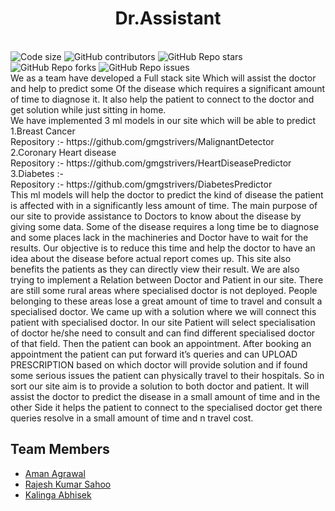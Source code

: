 <h1 align="center"><b>Dr.Assistant</b></h1>
<br />
<img src="https://img.shields.io/github/languages/code-size/gmgstrivers/Dr.Assistant?style=flat-square" alt="Code size" />
<img alt="GitHub contributors" src="https://img.shields.io/github/contributors/gmgstrivers/Dr.Assistant?style=flat-square">
<img alt="GitHub Repo stars" src="https://img.shields.io/github/stars/gmgstrivers/Dr.Assistant?style=flat-square">
<img alt="GitHub Repo forks" src="https://img.shields.io/github/forks/gmgstrivers/Dr.Assistant?style=flat-square">
<img alt="GitHub Repo issues" src="https://img.shields.io/github/issues/gmgstrivers/Dr.Assistant?style=flat-square">
<br />
We as a team have developed a Full stack site Which will assist the doctor and help to predict some 
Of the disease which requires a significant amount of time to diagnose it. It also help the patient to connect to the doctor and get solution while just sitting in home.
<br>
We have implemented 3 ml models in our site which will be able to predict 
<br>
1.Breast Cancer
<br>
  Repository :- https://github.com/gmgstrivers/MalignantDetector
  <br>
2.Coronary Heart disease 
<br>
  Repository :- https://github.com/gmgstrivers/HeartDiseasePredictor
  <br>
3.Diabetes :- 
<br>
  Repository :- https://github.com/gmgstrivers/DiabetesPredictor
  <br>
This ml models will help the doctor to predict the kind of disease the patient is affected with in a significantly less amount of time. The main purpose of our site to provide assistance to Doctors to know about the disease by giving some data.
Some of the disease requires a long time be to diagnose and some places lack in the machineries and Doctor have to wait for the results. Our objective is to reduce this time and help the doctor to have an idea about the disease before actual report comes up.
This site also benefits the patients as they can directly view their result. We are also trying to implement a Relation between Doctor and Patient in our site.
There are still some rural areas where specialised doctor is not deployed. People belonging to these areas lose a great amount of time to travel and consult a specialised doctor. We came up with a solution where we will connect this patient with specialised doctor.
In our site Patient will select specialisation of doctor he/she need to consult and can find different specialised doctor of that field. Then the patient can book an appointment. After booking an appointment the patient can put forward it’s queries and can UPLOAD PRESCRIPTION based on which doctor will provide solution and if found some serious issues the patient can physically travel to their hospitals.
So in sort our site aim is to provide a solution to both doctor and patient. 
It will assist the doctor to predict the disease in a small amount of time and in the other
Side it helps the patient to connect to the specialised doctor get there queries resolve in a small amount of time and n travel cost.

<h2> Team Members</h2>
<ul>
<li><a href="https://www.linkedin.com/in/amanagrawal20156/">Aman Agrawal</li>
<li><a href="https://www.linkedin.com/in/rajesh-kumar-sahoo-9b3095189/">Rajesh Kumar Sahoo</li>
<li><a href="https://www.linkedin.com/in/kalingaabhisek/">Kalinga Abhisek</li>
</ul>
